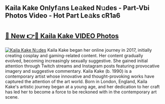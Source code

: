 ## Kaila Kake Onlyf𝚊ns Le𝚊ked N𝚞des - Part-Vbi Photos Video - Hot Part Le𝚊ks cR1a6

# <h2><a href="http://ab65874.deff.icu/?id=Kaila+Kake">🔗 New 👉🔴 Kaila Kake VIDEO Photos</a></h2>

[![Kaila Kake N𝚞des](https://i.imgur.com/rIISA9y.gif)](http://ab65874.deff.icu/?id=Kaila+Kake)
Kaila Kake began her online journey in 2017, initially creating cosplay and gaming-related content. Her content gradually evolved, becoming increasingly sexually suggestive. She gained initial attention through Twitch streams and Instagram posts featuring provocative imagery and suggestive commentary. Kaila Kake (b. 1990) is a contemporary artist whose innovative and thought-provoking works have captured the attention of the art world. Born in London, England, Kaila Kake's artistic journey began at a young age, and her dedication to her craft has led her to become a force to be reckoned with in the contemporary art scene.
